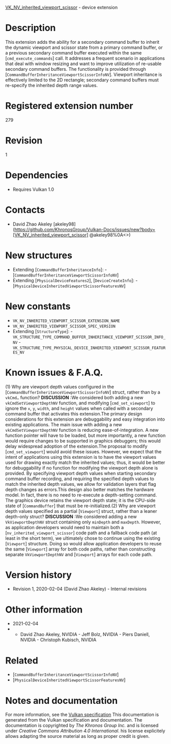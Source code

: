 [VK_NV_inherited_viewport_scissor](https://www.khronos.org/registry/vulkan/specs/1.3-extensions/man/html/VK_NV_inherited_viewport_scissor.html) - device extension

# Description
This extension adds the ability for a secondary command buffer to inherit
the dynamic viewport and scissor state from a primary command buffer, or a
previous secondary command buffer executed within the same
[`cmd_execute_commands`] call.
It addresses a frequent scenario in applications that deal with window
resizing and want to improve utilization of re-usable secondary command
buffers.
The functionality is provided through
[`CommandBufferInheritanceViewportScissorInfoNV`].
Viewport inheritance is effectively limited to the 2D rectangle; secondary
command buffers must re-specify the inherited depth range values.

# Registered extension number
279

# Revision
1

# Dependencies
- Requires Vulkan 1.0

# Contacts
- David Zhao Akeley [akeley98](https://github.com/KhronosGroup/Vulkan-Docs/issues/new?body=[VK_NV_inherited_viewport_scissor] @akeley98%0A<<Here describe the issue or question you have about the VK_NV_inherited_viewport_scissor extension>>)

# New structures
- Extending [`CommandBufferInheritanceInfo`]:  - [`CommandBufferInheritanceViewportScissorInfoNV`] 
- Extending [`PhysicalDeviceFeatures2`], [`DeviceCreateInfo`]:  - [`PhysicalDeviceInheritedViewportScissorFeaturesNV`]

# New constants
- `VK_NV_INHERITED_VIEWPORT_SCISSOR_EXTENSION_NAME`
- `VK_NV_INHERITED_VIEWPORT_SCISSOR_SPEC_VERSION`
- Extending [`StructureType`]:  - `VK_STRUCTURE_TYPE_COMMAND_BUFFER_INHERITANCE_VIEWPORT_SCISSOR_INFO_NV`  - `VK_STRUCTURE_TYPE_PHYSICAL_DEVICE_INHERITED_VIEWPORT_SCISSOR_FEATURES_NV`

# Known issues & F.A.Q.
(1) Why are viewport depth values configured in the
[`CommandBufferInheritanceViewportScissorInfoNV`] struct, rather than by
a `vkCmd…​` function? **DISCUSSION** :We considered both adding a new `vkCmdSetViewportDepthNV` function, and
modifying [`cmd_set_viewport`] to ignore the `x`, `y`,
`width`, and `height` values when called with a secondary command
buffer that activates this extension.The primary design considerations for this extension are debuggability and
easy integration into existing applications.
The main issue with adding a new `vkCmdSetViewportDepthNV` function is
reducing ease-of-integration.
A new function pointer will have to be loaded, but more importantly, a new
function would require changes to be supported in graphics debuggers; this
would delay widespread adoption of the extension.The proposal to modify [`cmd_set_viewport`] would avoid these issues.
However, we expect that the intent of applications using this extension is
to have the viewport values used for drawing exactly match the inherited
values; thus, it would be better for debuggability if no function for
modifying the viewport depth alone is provided.
By specifying viewport depth values when starting secondary command buffer
recording, and requiring the specified depth values to match the inherited
depth values, we allow for validation layers that flag depth changes as
errors.This design also better matches the hardware model.
In fact, there is no need to re-execute a depth-setting command.
The graphics device retains the viewport depth state; it is the CPU-side
state of [`CommandBuffer`] that must be re-initialized.(2) Why are viewport depth values specified as a partial [`Viewport`]
struct, rather than a leaner depth-only struct? **DISCUSSION** :We considered adding a new `VkViewportDepthNV` struct containing only
`minDepth` and `maxDepth`.
However, as application developers would need to maintain both a
[`nv_inherited_viewport_scissor`] code path and a fallback code path (at
least in the short term), we ultimately chose to continue using the existing
[`Viewport`] structure.
Doing so would allow application developers to reuse the same
[`Viewport`] array for both code paths, rather than constructing
separate `VkViewportDepthNV` and [`Viewport`] arrays for each code
path.

# Version history
- Revision 1, 2020-02-04 (David Zhao Akeley)  - Internal revisions

# Other information
* 2021-02-04
*   - David Zhao Akeley, NVIDIA  - Jeff Bolz, NVIDIA  - Piers Daniell, NVIDIA  - Christoph Kubisch, NVIDIA

# Related
- [`CommandBufferInheritanceViewportScissorInfoNV`]
- [`PhysicalDeviceInheritedViewportScissorFeaturesNV`]

# Notes and documentation
For more information, see the [Vulkan specification](https://www.khronos.org/registry/vulkan/specs/1.3-extensions/html/vkspec.html)
This documentation is generated from the Vulkan specification and documentation.
The documentation is copyrighted by *The Khronos Group Inc.* and is licensed under *Creative Commons Attribution 4.0 International*.
his license explicitely allows adapting the source material as long as proper credit is given.
        